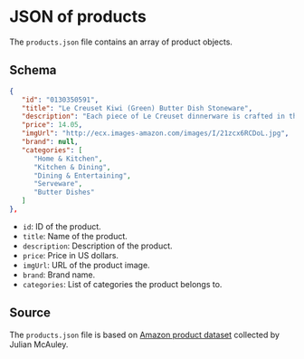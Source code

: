 # JSON of products

The `products.json` file contains an array of product objects.

## Schema
```json
{
   "id": "0130350591",
   "title": "Le Creuset Kiwi (Green) Butter Dish Stoneware",
   "description": "Each piece of Le Creuset dinnerware is crafted in the same careful process as all Le Creuset stoneware - with a colorful, durable exterior enamel that matches other stoneware flawlessly while protecting from utensil marks and scratches. Every plate, bowl and mug is designed to complement any collection of stoneware, and is finished with Le Creuset's signature three-ring accent along the exterior.",
   "price": 14.05,
   "imgUrl": "http://ecx.images-amazon.com/images/I/21zcx6RCDoL.jpg",
   "brand": null,
   "categories": [
      "Home & Kitchen",
      "Kitchen & Dining",
      "Dining & Entertaining",
      "Serveware",
      "Butter Dishes"
   ]
},
```

- `id`: ID of the product.
- `title`: Name of the product.
- `description`: Description of the product.
- `price`: Price in US dollars.
- `imgUrl`: URL of the product image.
- `brand`: Brand name.
- `categories`: List of categories the product belongs to.

## Source
The `products.json` file is based on [Amazon product dataset](http://jmcauley.ucsd.edu/data/amazon/links.html) collected by Julian McAuley.
